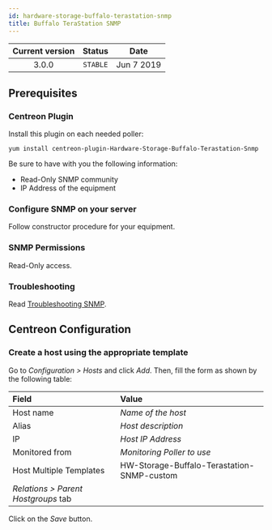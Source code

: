 ```yaml
---
id: hardware-storage-buffalo-terastation-snmp
title: Buffalo TeraStation SNMP
---
```


| Current version | Status | Date |
| :-: | :-: | :-: |
| 3.0.0 | `STABLE` | Jun  7 2019 |

## Prerequisites

### Centreon Plugin

Install this plugin on each needed poller:

``` shell
yum install centreon-plugin-Hardware-Storage-Buffalo-Terastation-Snmp
```

Be sure to have with you the following information:

  - Read-Only SNMP community
  - IP Address of the equipment

### Configure SNMP on your server

Follow constructor procedure for your equipment.

### SNMP Permissions

Read-Only access.

### Troubleshooting

Read [Troubleshooting SNMP](http://documentation.centreon.com/docs/centreon-plugins/en/latest/user/guide.html#snmp).

## Centreon Configuration

### Create a host using the appropriate template

Go to *Configuration \> Hosts* and click *Add*. Then, fill the form as shown by the following table:

| Field                                | Value                                      |
| :----------------------------------- | :----------------------------------------- |
| Host name                            | *Name of the host*                         |
| Alias                                | *Host description*                         |
| IP                                   | *Host IP Address*                          |
| Monitored from                       | *Monitoring Poller to use*                 |
| Host Multiple Templates              | HW-Storage-Buffalo-Terastation-SNMP-custom |
| *Relations \> Parent Hostgroups* tab |                                            |

Click on the *Save* button.


